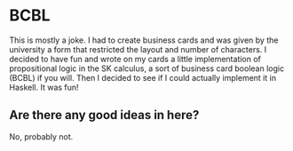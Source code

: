 # BCBL
This is mostly a joke. I had to create business cards and was given by the university a form that restricted the layout and number of characters. I decided to have fun and wrote on my cards a little implementation of propositional logic in the SK calculus, a sort of business card boolean logic (BCBL) if you will. Then I decided to see if I could actually implement it in Haskell. It was fun!

## Are there any good ideas in here?

No, probably not.
